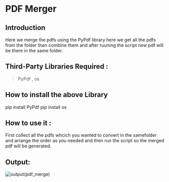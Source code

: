 # PDF Merger
## Introduction
Here we merge the pdfs using the PyPdf library here we get all the pdfs from the folder then combine them and after ruuning the script new pdf will be there in the same folder.
## Third-Party Libraries Required :
>PyPdf ,
> os

## How to install the above Library
pip install PyPdf
pip install os

## How to use it :
First collect all the pdfs whcich you wanted to convert in the samefolder and arrange the order as you needed and then run the script so the merged pdf will be generated.

## Output:
![output(pdf_merge)](https://user-images.githubusercontent.com/71593494/126167832-077477eb-f981-4213-ba7d-5ae5a9adb153.png)

